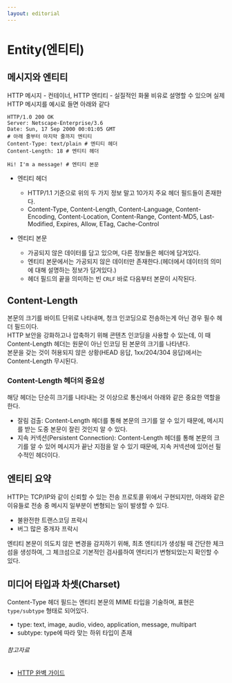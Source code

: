 ```yaml
---
layout: editorial
---
```


# Entity(엔티티)

## 메시지와 엔티티

HTTP 메시지 - 컨테이너, HTTP 엔티티 - 실질적인 화물 비유로 설명할 수 있으며 실제 HTTP 메시지를 예시로 들면 아래와 같다

```http request
HTTP/1.0 200 OK
Server: Netscape-Enterprise/3.6
Date: Sun, 17 Sep 2000 00:01:05 GMT
# 아래 줄부터 마지막 줄까지 엔티티
Content-Type: text/plain # 엔티티 헤더
Content-Length: 18 # 엔티티 헤더

Hi! I'm a message! # 엔티티 본문
```

- 엔티티 헤더
    - HTTP/1.1 기준으로 위의 두 가지 정보 말고 10가지 주요 헤더 필드들이 존재한다.
    - Content-Type, Content-Length, Content-Language, Content-Encoding, Content-Location, Content-Range, Content-MD5,
      Last-Modified, Expires, Allow, ETag, Cache-Control

- 엔티티 본문
    - 가공되지 않은 데이터를 담고 있으며, 다른 정보들은 헤더에 담겨있다.
    - 엔티티 본문에서는 가공되지 않은 데이터만 존재한다.(헤더에서 데이터의 의미에 대해 설명하는 정보가 담겨있다.)
    - 헤더 필드의 끝을 의미하는 빈 `CRLF` 바로 다음부터 본문이 시작된다.

## Content-Length

본문의 크기를 바이트 단위로 나타내며, 청크 인코딩으로 전송하는게 아닌 경우 필수 헤더 필드이다.  
HTTP 보안을 강화하고나 압축하기 위해 콘텐츠 인코딩을 사용할 수 있는데, 이 때 Content-Length 헤더는 원문이 아닌 인코딩 된 본문의 크기를 나타낸다.  
본문을 갖는 것이 허용되지 않은 상황(HEAD 응답, 1xx/204/304 응답)에서는 Content-Length 무시된다.

### Content-Length 헤더의 중요성

해당 헤더는 단순히 크기를 나타내는 것 이상으로 통신에서 아래와 같은 중요한 역할을 한다.

- 잘림 검출: Content-Length 헤더를 통해 본문의 크기를 알 수 있기 때문에, 메시지를 받는 도중 본문이 잘린 것인지 알 수 있다.
- 지속 커넥션(Persistent Connection): Content-Length 헤더를 통해 본문의 크기를 알 수 있어 메시지가 끝난 지점을 알 수 있기 때문에, 지속 커넥션에 있어선 필수적인 헤더이다.

## 엔티티 요약

HTTP는 TCP/IP와 같이 신뢰할 수 있는 전송 프로토콜 위에서 구현되지만, 아래와 같은 이유들로 전송 중 메시지 일부분이 변형되는 일이 발생할 수 있다.

- 불완전한 트랜스코딩 프락시
- 버그 많은 중개자 프락시

엔티티 본문이 의도치 않은 변경을 감지하기 위해, 최초 엔티티가 생성될 때 간단한 체크섬을 생성하여, 그 체크섬으로 기본적인 검사를하여 엔티티가 변형되었는지 확인할 수 있다.

## 미디어 타입과 차셋(Charset)

Content-Type 헤더 필드는 엔티티 본문의 MIME 타입을 기술하며, 표현은 `type/subtype` 형태로 되어있다.

- type: text, image, audio, video, application, message, multipart
- subtype: type에 따라 맞는 하위 타입이 존재

###### 참고자료

- [HTTP 완벽 가이드](https://www.nl.go.kr/seoji/contents/S80100000000.do?schM=intgr_detail_view_isbn&page=1&pageUnit=10&schType=simple&schStr=HTTP+완벽+가이드&isbn=9788966261208&cipId=200309770%2C4096969)